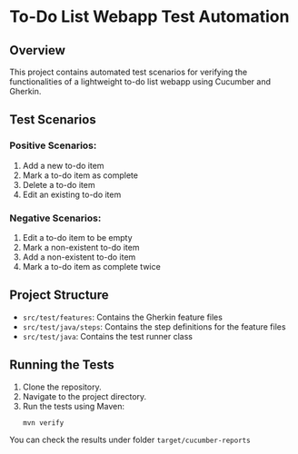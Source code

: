 # To-Do List Webapp Test Automation

## Overview
This project contains automated test scenarios for verifying the functionalities of a lightweight to-do list webapp using Cucumber and Gherkin.

## Test Scenarios
### Positive Scenarios:
1. Add a new to-do item
2. Mark a to-do item as complete
3. Delete a to-do item
4. Edit an existing to-do item

### Negative Scenarios:
1. Edit a to-do item to be empty
2. Mark a non-existent to-do item
3. Add a non-existent to-do item
4. Mark a to-do item as complete twice

## Project Structure
- `src/test/features`: Contains the Gherkin feature files
- `src/test/java/steps`: Contains the step definitions for the feature files
- `src/test/java`: Contains the test runner class

## Running the Tests
1. Clone the repository.
2. Navigate to the project directory.
3. Run the tests using Maven:
   ```bash
   mvn verify

You can check the results under folder `target/cucumber-reports`